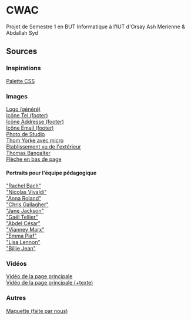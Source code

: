 # CWAC
Projet de Semestre 1 en BUT Informatique à l'IUT d'Orsay
Ash Merienne & Abdallah Syd

## Sources

### Inspirations
[Palette CSS](https://palettes.shecodes.io/palettes/201#palette)

### Images
[Logo (généré)](https://www.brandcrowd.com/) \
[Icône Tel (footer)](https://www.iconfinder.com/icons/1608790/phone_icon) \
[Icône Addresse (footer)](https://www.flaticon.com/fr/icone-gratuite/place_450016) \
[Icône Email (footer)](https://www.flaticon.com/fr/icone-gratuite/enveloppe_222294) \
[Photo de Studio](https://www.davout.com/les-studios/un-home-studio-peut-il-suffire-pour-creer-de-la-musique/) \
[Thom Yorke avec micro](https://uproxx.com/indie/radiohead-thom-yorke-5-17-peaky-blinders/) \
[Etablissement vu de l'extérieur](https://fr.wikipedia.org/wiki/Conservatoire_%C3%A0_rayonnement_r%C3%A9gional_de_Strasbourg) \
[Thomas Bangalter](https://www.elle.fr/Loisirs/Musique/News/Que-vaut-le-premier-single-de-l-album-solo-de-Thomas-Bangalter-ancien-membre-des-Daft-Punk-4093414) \
[Flèche en bas de page](https://uxwing.com/round-arrow-top-icon/)

#### Portraits pour l'équipe pédagogique
["Rachel Bach"](https://unsplash.com/fr/photos/donna-che-indossa-una-camicia-nera-a-girocollo-3TLl_97HNJo) \
["Nicolas Vivaldi"](https://unsplash.com/fr/photos/camicia-da-uomo-grigia-e-nera-ILip77SbmOE) \
["Anna Roland"](https://unsplash.com/fr/photos/donna-che-fissa-direttamente-la-fotocamera-vicino-al-muro-rosa-bqe0J0b26RQ) \
["Chris Gallagher"](https://unsplash.com/fr/photos/homme-debout-pres-du-balcon-5aGUyCW_PJw) \
["Jane Jackson"](https://unsplash.com/fr/photos/homme-debout-pres-du-balcon-5aGUyCW_PJw) \
["Gaël Tellier"](https://unsplash.com/fr/photos/uomo-che-indossa-il-ritratto-superiore-di-henley-7YVZYZeITc8) \
["Abdel César"](https://unsplash.com/fr/photos/uomo-che-indossa-una-camicia-nera-aoEwuEH7YAs) \
["Vianney Marx"](https://unsplash.com/fr/photos/scala-di-grigi-delluomo-che-indossa-occhiali-cdksyTqEXzo) \
["Emma Piaf"](https://unsplash.com/fr/photos/foto-in-scala-di-grigi-di-donna-che-indossa-collana-e-top-0fN7Fxv1eWA) \
["Lisa Lennon"](https://unsplash.com/fr/photos/donna-in-camicia-bianca-e-rossa-vp9mRauo68c) \
["Billie Jean"](https://unsplash.com/fr/photos/femme-en-chemise-grise-a-manches-longues-XYY5KE1NH84)


### Vidéos
[Vidéo de la page principale](https://www.pexels.com/video/advanced-equipment-used-in-a-home-studio-5657831/) \
[Vidéo de la page principale (+texte)](https://streamable.com/psox4u)

### Autres
[Maquette (faite par nous)](https://docs.google.com/presentation/d/1-viJzDL1bbXHDRZTLmz1l017Vd1IVW78IU5Zzea7ccU/edit?usp=sharing)
